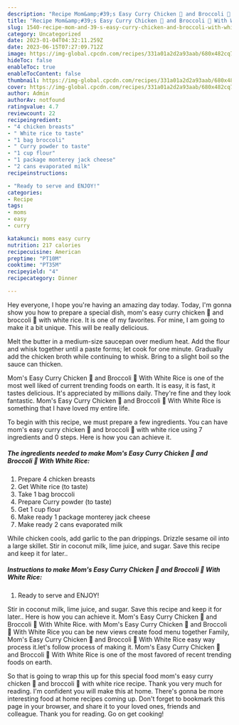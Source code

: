 ```yaml
---
description: "Recipe Mom&amp;#39;s Easy Curry Chicken 🍗 and Broccoli 🥦 With White Rice yang Delicious"
title: "Recipe Mom&amp;#39;s Easy Curry Chicken 🍗 and Broccoli 🥦 With White Rice yang Delicious"
slug: 1540-recipe-mom-and-39-s-easy-curry-chicken-and-broccoli-with-white-rice-yang-delicious
category: Uncategorized
date: 2023-01-04T04:32:11.259Z
date: 2023-06-15T07:27:09.712Z
image: https://img-global.cpcdn.com/recipes/331a01a2d2a93aab/680x482cq70/moms-easy-curry-chicken-and-broccoli-with-white-rice-recipe-main-photo.jpg
hideToc: false
enableToc: true
enableTocContent: false
thumbnail: https://img-global.cpcdn.com/recipes/331a01a2d2a93aab/680x482cq70/moms-easy-curry-chicken-and-broccoli-with-white-rice-recipe-main-photo.jpg
cover: https://img-global.cpcdn.com/recipes/331a01a2d2a93aab/680x482cq70/moms-easy-curry-chicken-and-broccoli-with-white-rice-recipe-main-photo.jpg
author: Admin
authorAv: notfound
ratingvalue: 4.7
reviewcount: 22
recipeingredient:
- "4 chicken breasts"
- " White rice to taste"
- "1 bag broccoli"
- " Curry powder to taste"
- "1 cup flour"
- "1 package monterey jack cheese"
- "2 cans evaporated milk"
recipeinstructions:

- "Ready to serve and ENJOY!"
categories:
- Recipe
tags:
- moms
- easy
- curry

katakunci: moms easy curry 
nutrition: 217 calories
recipecuisine: American
preptime: "PT10M"
cooktime: "PT35M"
recipeyield: "4"
recipecategory: Dinner

---
```



Hey everyone, I hope you're having an amazing day today. Today, I'm gonna show you how to prepare a special dish, mom&#39;s easy curry chicken 🍗 and broccoli 🥦 with white rice. It is one of my favorites. For mine, I am going to make it a bit unique. This will be really delicious.

Melt the butter in a medium-size saucepan over medium heat. Add the flour and whisk together until a paste forms; let cook for one minute. Gradually add the chicken broth while continuing to whisk. Bring to a slight boil so the sauce can thicken.

Mom&#39;s Easy Curry Chicken 🍗 and Broccoli 🥦 With White Rice is one of the most well liked of current trending foods on earth. It is easy, it is fast, it tastes delicious. It's appreciated by millions daily. They're fine and they look fantastic. Mom&#39;s Easy Curry Chicken 🍗 and Broccoli 🥦 With White Rice is something that I have loved my entire life.


To begin with this recipe, we must prepare a few ingredients. You can have mom&#39;s easy curry chicken 🍗 and broccoli 🥦 with white rice using 7 ingredients and 0 steps. Here is how you can achieve it.

<!--inarticleads1-->

##### The ingredients needed to make Mom&#39;s Easy Curry Chicken 🍗 and Broccoli 🥦 With White Rice:

1. Prepare 4 chicken breasts
1. Get  White rice (to taste)
1. Take 1 bag broccoli
1. Prepare  Curry powder (to taste)
1. Get 1 cup flour
1. Make ready 1 package monterey jack cheese
1. Make ready 2 cans evaporated milk


While chicken cools, add garlic to the pan drippings. Drizzle sesame oil into a large skillet. Stir in coconut milk, lime juice, and sugar. Save this recipe and keep it for later.. 

<!--inarticleads2-->

##### Instructions to make Mom&#39;s Easy Curry Chicken 🍗 and Broccoli 🥦 With White Rice:


1. Ready to serve and ENJOY!

Stir in coconut milk, lime juice, and sugar. Save this recipe and keep it for later.. Here is how you can achieve it. Mom&#39;s Easy Curry Chicken 🍗 and Broccoli 🥦 With White Rice. with Mom&#39;s Easy Curry Chicken 🍗 and Broccoli 🥦 With White Rice you can be new views create food menu together Family, Mom&#39;s Easy Curry Chicken 🍗 and Broccoli 🥦 With White Rice easy way process it.let&#39;s follow process of making it. Mom&#39;s Easy Curry Chicken 🍗 and Broccoli 🥦 With White Rice is one of the most favored of recent trending foods on earth. 

So that is going to wrap this up for this special food mom&#39;s easy curry chicken 🍗 and broccoli 🥦 with white rice recipe. Thank you very much for reading. I'm confident you will make this at home. There's gonna be more interesting food at home recipes coming up. Don't forget to bookmark this page in your browser, and share it to your loved ones, friends and colleague. Thank you for reading. Go on get cooking!
